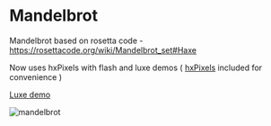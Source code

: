 # Mandelbrot
Mandelbrot based on rosetta code - https://rosettacode.org/wiki/Mandelbrot_set#Haxe

Now uses hxPixels with flash and luxe demos ( [hxPixels](https://github.com/azrafe7/hxPixels) included for convenience )

[Luxe demo](https://rawgit.com/nanjizal/Mandelbrot/master/binLuxe/web/index.html)

![mandelbrot](https://user-images.githubusercontent.com/20134338/27806591-5dc61162-6033-11e7-870a-28576acc3dcb.png)
